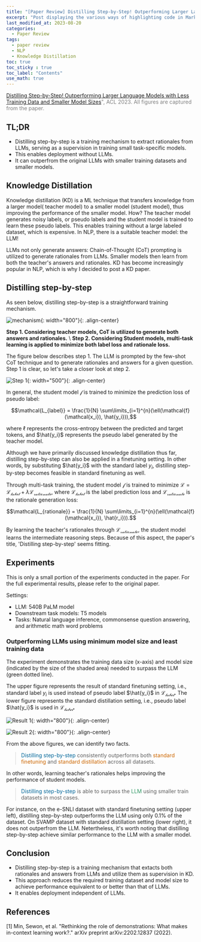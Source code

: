 ```yaml
---
title: "[Paper Review] Distilling Step-by-Step! Outperforming Larger Language Models with Less Training Data and Smaller Model Sizes"
excerpt: "Post displaying the various ways of highlighting code in Markdown."
last_modified_at: 2023-08-20
categories: 
  - Paper Review
tags: 
  - paper review
  - NLP
  - Knowledge Distillation
toc: true
toc_sticky : true
toc_label: "Contents"
use_math: true
---
```


<span style="color:gray"> [Distilling Step-by-Step! Outperforming Larger Language Models with Less Training Data and Smaller Model Sizes](https://arxiv.org/abs/2305.02301)", ACL 2023.
All figures are captured from the paper. </span>

## TL;DR

- Distilling step-by-step is a training mechanism to extract rationales from LLMs, serving as a supervision in training small task-specific models.
- This enables deployment without LLMs.
- It can outperfrom the original LLMs with smaller training datasets and smaller models.

## Knowledge Distillation

Knowledge distillation (KD) is a ML technique that transfers knowledge from a larger model( teacher model) to a smaller model (student model), thus improving the performance of the smaller model.
How? The teacher model generates noisy labels, or pseudo labels and the student model is trained to learn these pseudo labels.
This enables training without a large labeled dataset, which is expensive.
In NLP, there is a suitable teacher model: the LLM!

LLMs not only generate answers: Chain-of-Thought (CoT) prompting is utilized to generate rationales from LLMs.
Smaller models then learn from both the teacher's answers and rationales.
KD has become increasingly popular in NLP, which is why I decided to post a KD paper.


## Distilling step-by-step

As seen below, distilling step-by-step is a straightforward training mechanism. 

![mechanism](https://github.com/hyeonjeong1/hyeonjeong1.github.io/assets/60830095/bcd8d284-3657-405e-9f2d-dba9dcc0aa54){: width="800"}{: .align-center}

**Step 1. Considering teacher models, CoT is utilized to generate both answers and rationales.** \\
**Step 2. Considering Student models, multi-task learning is applied to minimize both label loss and rationale loss.**

The figure below describes step 1. 
The LLM is prompted by the few-shot CoT technique and to generate rationales and answers for a given question.
Step 1 is clear, so let's take a closer look at step 2.

![Step 1](https://github.com/hyeonjeong1/hyeonjeong1.github.io/assets/60830095/e77ac761-712a-4e25-94a4-1be1ed718e8d){: width="500"}{: .align-center}


In general, the student model $\mathcal{f}$ is trained to minimize the prediction loss of pseudo label:

$$\mathcal{L_{label}} = \frac{1}{N} \sum\limits_{i=1}^{n}(\ell(\mathcal{f}(\mathcal{x_i}), \hat{y_i})),$$

where $\ell$ represents the cross-entropy between the predicted and target tokens, and $\hat{y_i}$ represents the pseudo label generated by the teacher model.

Although we have primarily discussed knowledge distillation thus far, distilling step-by-step can also be applied in a finetuning setting. 
In other words, by substituting $\hat{y_i}$ with the standard label $y_i$, distilling step-by-step becomes feasible in standard finetuning as well.

Through multi-task training, the student model $\mathcal{f}$ is trained to minimize $\mathcal{L}=\mathcal{L_{label}}+\lambda\mathcal{L_{rationale}}$, where $\mathcal{L_{label}}$ is the label prediction loss and $\mathcal{L_{rationale}}$ is the rationale generation loss:

$$\mathcal{L_{rationale}} = \frac{1}{N} \sum\limits_{i=1}^{n}(\ell(\mathcal{f}(\mathcal{x_i}), \hat{r_i})).$$


By learning the teacher's rationales through $\mathcal{L_{rationale}}$, the student model learns the intermediate reasoning steps.
Because of this aspect, the paper's title, 'Distilling step-by-step' seems fitting.


## Experiments

This is only a small portion of the experiments conducted in the paper.
For the full experimental results, please refer to the original paper.

Settings:
- LLM: 540B PaLM model
- Downstream task models: T5 models
- Tasks: Natural language inference, commonsense question answering, and arithmetic math word problems

### Outperforming LLMs using minimum model size and least training data

The experiment demonstrates the training data size (x-axis) and model size (indicated by the size of the shaded area) needed to surpass the LLM (green dotted line).

The upper figure represents the result of standard finetuning setting, i.e., standard label $y_i$ is used instead of pseudo label $\hat{y_i}$ in $\mathcal{L_{label}}$.
The lower figure represents the standard distillation setting, i.e., pseudo label $\hat{y_i}$ is used in $\mathcal{L_{label}}$.


![Result 1](https://github.com/hyeonjeong1/hyeonjeong1.github.io/assets/60830095/84f93143-12fe-4c0c-b93e-135dfc8a493d){: width="800"}{: .align-center}

![Result 2](https://github.com/hyeonjeong1/hyeonjeong1.github.io/assets/60830095/280717b8-22fd-4b37-b293-ff2ebefad3e7){: width="800"}{: .align-center}

From the above figures, we can identify two facts.

> <span style="color:#006699">Distilling step-by-step</span> consistently outperforms both <span style="color:#CC6600">standard finetuning</span> and <span style="color:#CC6600">standard distillation</span> across all datasets.

In other words, learning teacher's rationales helps improving the performance of student models.

> <span style="color:#006699">Distilling step-by-step</span> is able to surpass the <span style="color:#339966">LLM</span> using smaller train datasets in most cases.

For instance, on the e-SNLI dataset with standard finetuning setting (upper left), distilling step-by-step outperforms the LLM using only 0.1% of the dataset.
On SVAMP dataset with standard distillation setting (lower right), it does not outperfrom the LLM.
Netertheless, it's worth noting that distilling step-by-step achieve similar performance to the LLM with a smaller model.

## Conclusion
- Distilling step-by-step is a training mechanism that extacts both rationales and answers from LLMs and utilize them as supervision in KD.
- This approach reduces the required training dataset and model size to achieve performance equivalent to or better than that of LLMs.
- It enables deployment independent of LLMs.

## References

[1] Min, Sewon, et al. "Rethinking the role of demonstrations: What makes in-context learning work?." arXiv preprint arXiv:2202.12837 (2022).